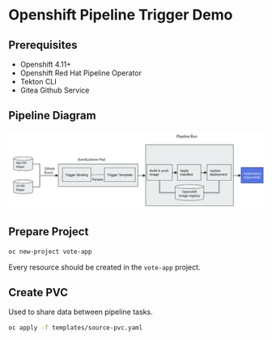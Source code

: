 # Openshift Pipeline Trigger Demo

## Prerequisites

- Openshift 4.11+
- Openshift Red Hat Pipeline Operator
- Tekton CLI
- Gitea Github Service

## Pipeline Diagram

![pipeline-diagram](docs/pipeline-diagram.png)

## Prepare Project

```bash
oc new-project vote-app
```

Every resource should be created in the `vote-app` project.

## Create PVC

Used to share data between pipeline tasks.

```bash
oc apply -f templates/source-pvc.yaml
```
